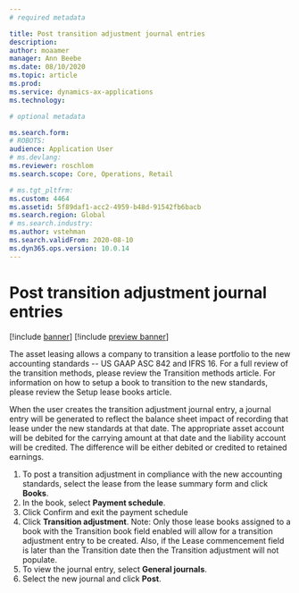 ```yaml
---
# required metadata

title: Post transition adjustment journal entries
description:  
author: moaamer
manager: Ann Beebe
ms.date: 08/10/2020
ms.topic: article
ms.prod: 
ms.service: dynamics-ax-applications
ms.technology: 

# optional metadata

ms.search.form: 
# ROBOTS: 
audience: Application User
# ms.devlang: 
ms.reviewer: roschlom
ms.search.scope: Core, Operations, Retail

# ms.tgt_pltfrm: 
ms.custom: 4464
ms.assetid: 5f89daf1-acc2-4959-b48d-91542fb6bacb
ms.search.region: Global
# ms.search.industry: 
ms.author: vstehman
ms.search.validFrom: 2020-08-10
ms.dyn365.ops.version: 10.0.14
---
```


# Post transition adjustment journal entries

[!include [banner](../includes/banner.md)]
[!include [preview banner](../includes/preview-banner.md)]

The asset leasing allows a company to transition a lease portfolio to the new accounting standards -- US GAAP ASC 842 and IFRS 16.
For a full review of the transition methods, please review the Transition methods article. For information on how to setup a book to transition to the new standards, please review the Setup lease books article.

When the user creates the transition adjustment journal entry, a journal entry will be generated to reflect the balance sheet impact of recording that lease under the new standards at that date. The appropriate asset account will be debited for the carrying amount at that date and the liability account will be credited. The difference will be either debited or credited to retained earnings.

1.	To post a transition adjustment in compliance with the new accounting standards, select the lease from the lease summary form and click **Books**.
2.	In the book, select **Payment schedule**.
3.	Click Confirm and exit the payment schedule
4.	Click **Transition adjustment**.
 	Note: Only those lease books assigned to a book with the Transition book field enabled will allow for a transition adjustment entry to be created. Also, if the Lease commencement field is later than the Transition date then the Transition adjustment will not populate.
5.	To view the journal entry, select **General journals**.
6.	Select the new journal and click **Post**.
